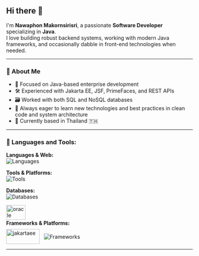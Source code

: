 ## Hi there 👋

I'm **Nawaphon Makornsirisri**, a passionate **Software Developer** specializing in **Java**.  
I love building robust backend systems, working with modern Java frameworks, and occasionally dabble in front-end technologies when needed.

---

### 💼 About Me
- 🔧 Focused on Java-based enterprise development
- 🛠️ Experienced with Jakarta EE, JSF, PrimeFaces, and REST APIs
- 🗃️ Worked with both SQL and NoSQL databases
- 🧠 Always eager to learn new technologies and best practices in clean code and system architecture
- 📌 Currently based in Thailand 🇹🇭

---

### 🧰 Languages and Tools:

<p align="left">

  <!-- Programming Languages & Web -->
  <strong>Languages & Web:</strong><br/>
  <img src="https://skillicons.dev/icons?i=java,html,css,javascript" alt="Languages" />
  <!-- Tools -->
  <strong>Tools & Platforms:</strong><br/>
  <img src="https://skillicons.dev/icons?i=git,docker" alt="Tools" />
  <br/>

  <!-- Databases -->
  <strong>Databases:</strong><br/>
  <img src="https://skillicons.dev/icons?i=mysql,postgres,mongodb,sqlite,redis,cassandra" alt="Databases" />

  <!-- Oracle icon -->
  <img src="https://upload.wikimedia.org/wikipedia/commons/e/e1/Oracle_Corporation_logo.svg" alt="oracle" width="52" height="40" />
  <br/>
  <!-- Frameworks / Platforms -->
  <strong>Frameworks & Platforms:</strong><br/>

  <!-- Jakarta EE icon -->
  <span style="display: inline-flex; align-items: center; gap: 12px; margin-top: 8px;">
    <img src="https://upload.wikimedia.org/wikipedia/commons/8/81/Jakarta_ee_logo_schooner_color_stacked_default.svg" alt="jakartaee" width="90" height="40" />
    <img src="https://skillicons.dev/icons?i=spring" alt="Frameworks" />
  </span>

</p>

---
